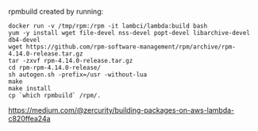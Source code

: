 rpmbuild created by running:
```
docker run -v /tmp/rpm:/rpm -it lambci/lambda:build bash
yum -y install wget file-devel nss-devel popt-devel libarchive-devel db4-devel
wget https://github.com/rpm-software-management/rpm/archive/rpm-4.14.0-release.tar.gz
tar -zxvf rpm-4.14.0-release.tar.gz
cd rpm-rpm-4.14.0-release/
sh autogen.sh -prefix=/usr -without-lua
make
make install
cp `which rpmbuild` /rpm/.
```
https://medium.com/@zercurity/building-packages-on-aws-lambda-c820ffea24a
